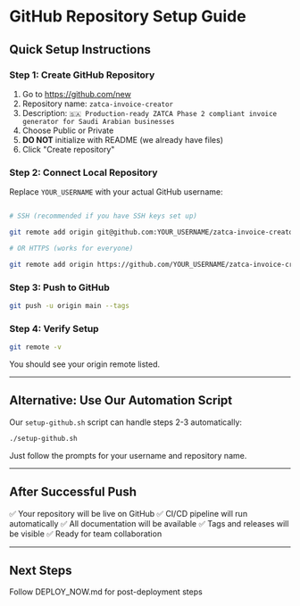 # GitHub Repository Setup Guide

## Quick Setup Instructions

### Step 1: Create GitHub Repository

1. Go to <https://github.com/new>
2. Repository name: `zatca-invoice-creator`
3. Description: `🇸🇦 Production-ready ZATCA Phase 2 compliant invoice generator for Saudi Arabian businesses`
4. Choose Public or Private
5. **DO NOT** initialize with README (we already have files)
6. Click "Create repository"

### Step 2: Connect Local Repository

Replace `YOUR_USERNAME` with your actual GitHub username:

```bash

# SSH (recommended if you have SSH keys set up)

git remote add origin git@github.com:YOUR_USERNAME/zatca-invoice-creator.git

# OR HTTPS (works for everyone)

git remote add origin https://github.com/YOUR_USERNAME/zatca-invoice-creator.git

```

### Step 3: Push to GitHub

```bash
git push -u origin main --tags

```

### Step 4: Verify Setup

```bash
git remote -v

```

You should see your origin remote listed.

---

## Alternative: Use Our Automation Script

Our `setup-github.sh` script can handle steps 2-3 automatically:

```bash
./setup-github.sh

```

Just follow the prompts for your username and repository name.

---

## After Successful Push

✅ Your repository will be live on GitHub
✅ CI/CD pipeline will run automatically
✅ All documentation will be available
✅ Tags and releases will be visible
✅ Ready for team collaboration

---

## Next Steps

Follow DEPLOY_NOW.md for post-deployment steps
